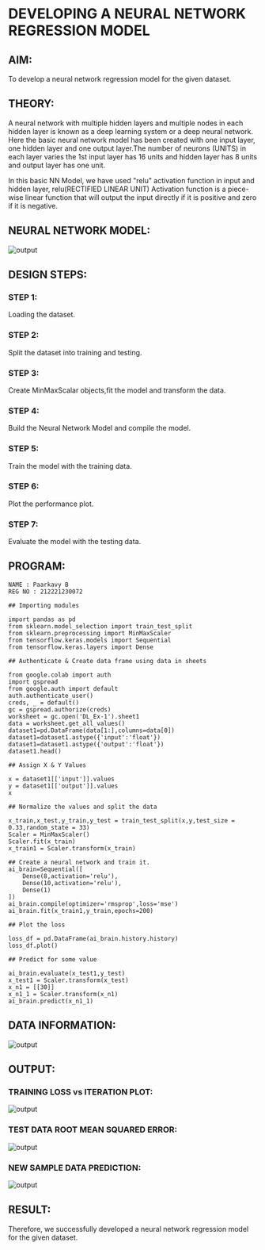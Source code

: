 # DEVELOPING A NEURAL NETWORK REGRESSION MODEL
## AIM:
To develop a neural network regression model for the given dataset.
## THEORY:
A neural network with multiple hidden layers and multiple nodes in each hidden layer is known as a deep learning system or a deep neural network. Here the basic neural network model has been created with one input layer, one hidden layer and one output layer.The number of neurons (UNITS) in each layer varies the 1st input layer has 16 units and hidden layer has 8 units and output layer has one unit.

In this basic NN Model, we have used "relu" activation function in input and hidden layer, relu(RECTIFIED LINEAR UNIT) Activation function is a piece-wise linear function that will output the input directly if it is positive and zero if it is negative.
## NEURAL NETWORK MODEL:
![output](DL_Ex1.jpg)

## DESIGN STEPS:
### STEP 1:
Loading the dataset.
### STEP 2:
Split the dataset into training and testing.
### STEP 3:
Create MinMaxScalar objects,fit the model and transform the data.
### STEP 4:
Build the Neural Network Model and compile the model.
### STEP 5:
Train the model with the training data.
### STEP 6:
Plot the performance plot.
### STEP 7:
Evaluate the model with the testing data.

## PROGRAM:
```
NAME : Paarkavy B
REG NO : 212221230072
```

```
## Importing modules

import pandas as pd
from sklearn.model_selection import train_test_split
from sklearn.preprocessing import MinMaxScaler
from tensorflow.keras.models import Sequential
from tensorflow.keras.layers import Dense
```

```
## Authenticate & Create data frame using data in sheets

from google.colab import auth
import gspread
from google.auth import default
auth.authenticate_user()
creds, _ = default()
gc = gspread.authorize(creds)
worksheet = gc.open('DL_Ex-1').sheet1
data = worksheet.get_all_values()
dataset1=pd.DataFrame(data[1:],columns=data[0])
dataset1=dataset1.astype({'input':'float'})
dataset1=dataset1.astype({'output':'float'})
dataset1.head()
```

```
## Assign X & Y Values

x = dataset1[['input']].values
y = dataset1[['output']].values
x
```

```
## Normalize the values and split the data

x_train,x_test,y_train,y_test = train_test_split(x,y,test_size = 0.33,random_state = 33)
Scaler = MinMaxScaler()
Scaler.fit(x_train)
x_train1 = Scaler.transform(x_train)
```

```
## Create a neural network and train it.
ai_brain=Sequential([
    Dense(8,activation='relu'),
    Dense(10,activation='relu'),
    Dense(1)
])
ai_brain.compile(optimizer='rmsprop',loss='mse')
ai_brain.fit(x_train1,y_train,epochs=200)
```

```
## Plot the loss

loss_df = pd.DataFrame(ai_brain.history.history)
loss_df.plot()
```

```
## Predict for some value

ai_brain.evaluate(x_test1,y_test)
x_test1 = Scaler.transform(x_test)
x_n1 = [[30]]
x_n1_1 = Scaler.transform(x_n1)
ai_brain.predict(x_n1_1)
```

## DATA INFORMATION:
![output](op1.png)

## OUTPUT:

### TRAINING LOSS vs ITERATION PLOT:
![output](op2.png)

### TEST DATA ROOT MEAN SQUARED ERROR:
![output](op3.png)

### NEW SAMPLE DATA PREDICTION:
![output](op4.png)

## RESULT:
Therefore, we successfully developed a neural network regression model for the given dataset.
